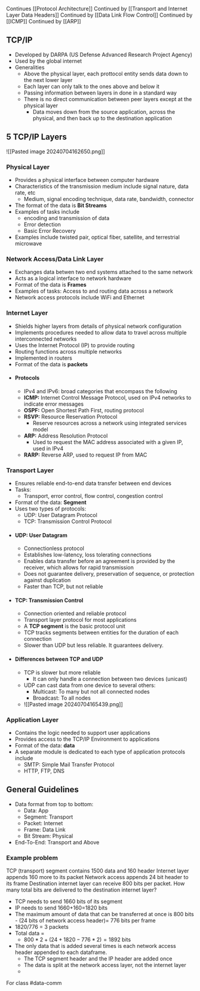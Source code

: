 Continues [[Protocol Architecture]]
Continued by [[Transport and Internet Layer Data Headers]]
Continued by [[Data Link Flow Control]]
Continued by [[ICMP]]
Continued by [[ARP]]
## TCP/IP 
- Developed by DARPA (US Defense Advanced Research Project Agency)
- Used by the global internet
- Generalities
	- Above the physical layer, each prottocol entity sends data down to the next lower layer
	- Each layer can only talk to the ones above and below it
	- Passing information between layers in done in a standard way
	- There is no direct communication between peer layers except at the physical layer
		- Data moves down from the source application, across the physical, and then back up to the destination application
## 5 TCP/IP Layers
![[Pasted image 20240704162650.png]]
### Physical Layer
- Provides a physical interface between computer hardware
- Characteristics of the transmission medium include signal nature, data rate, etc
	- Medium, signal encoding technique, data rate, bandwidth, connector
- The format of the data is **Bit Streams**
- Examples of tasks include 
	- encoding and transmission of data
	- Error detection
	- Basic Error Recovery
- Examples include twisted pair, optical fiber, satellite, and terrestrial microwave
### Network Access/Data Link Layer
- Exchanges data betwen two end systems attached to the same network
- Acts as a logical interface to network hardware
- Format of the data is **Frames**
- Examples of tasks: Access to and routing data across a network
- Network access protocols include WiFi and Ethernet
### Internet Layer
- Shields higher layers from details of physical network configuration
- Implements procedures needed to allow data to travel across multiple interconnected networks
- Uses the Internet Protocol (IP) to provide routing
- Routing functions across multiple networks
- Implemented in routers
- Format of the data is **packets**
- #### Protocols
	- IPv4 and IPv6: broad categories that encompass the following
	- **ICMP:** Internet Control Message Protocol, used on IPv4 networks to indicate error messages
	- **OSPF:** Open Shortest Path First, routing protocol
	- **RSVP:** Resource Reservation Protocol
		- Reserve resources across a network using integrated services model
	- **ARP:** Address Resolution Protocol
		- Used to request the MAC address associated with a given IP, used in IPv4
	- **RARP:** Reverse ARP, used to request IP from MAC
### Transport Layer
- Ensures reliable end-to-end data transfer between end devices
- Tasks:
	- Transport, error control, flow control, congestion control
- Format of the data: **Segment**
- Uses two types of protocols: 
	- UDP: User Datagram Protocol
	- TCP: Transmission Control Protocol
- #### UDP: User Datagram
	- Connectionless protocol
	- Establishes low-latency, loss tolerating connections
	- Enables data transfer before an agreement is provided by the receiver, which allows for rapid transmission
	- Does not guarantee delivery, preservation of sequence, or protection against duplication
	- Faster than TCP, but not reliable
- #### TCP: Transmission Control
	- Connection oriented and reliable protocol
	- Transport layer protocol for most applications
	- A **TCP segment** is the basic protocol unit
	- TCP tracks segments between entities for the duration of each connection
	- Slower than UDP but less reliable. It guarantees delivery.
- #### Differences between TCP and UDP
	- TCP is slower but more reliable
		- It can only handle a connection between two devices (unicast)
	- UDP can cast data from one device to several others:
		- Multicast: To many but not all connected nodes
		- Broadcast: To all nodes
	- ![[Pasted image 20240704165439.png]]
### Application Layer
- Contains the logic needed to support user applications
- Provides access to the TCP/IP Environment to applications
- Format of the data: **data**
- A separate module is dedicated to each type of application protocols include 
	- SMTP: Simple Mail Transfer Protocol
	- HTTP, FTP, DNS
## General Guidelines
- Data format from top to bottom:
	- Data: App
	- Segment: Transport
	- Packet: Internet
	- Frame: Data Link
	- Bit Stream: Physical
- End-To-End: Transport and Above
### Example problem
TCP (transport) segment contains 1500 data and 160 header
Internet layer appends 160 more to its packet
Network access appends 24 bit header to its frame
Destination internet layer can receive 800 bits per packet. How many total bits are delivered to the destination internet layer? 

- TCP needs to send 1660 bits of its segment
- IP needs to send 1660+160=1820 bits
- The maximum amount of data that can be transferred at once is 800 bits - (24 bits of network access header)= 776 bits per frame
- 1820/776 = 3 packets
- Total data = 
	- $800 *2 + (24+1820-776*2)=1892$ bits
- The only data that is added several times is each network access header appended to each dataframe. 
	- The TCP segment header and the IP header are added once
	- The data is split at the network access layer, not the internet layer
	- 


For class #data-comm 
